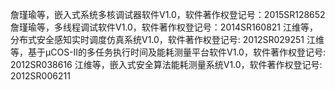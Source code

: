 ﻿詹瑾瑜等，嵌入式系统多核调试器软件V1.0，软件著作权登记号：2015SR128652
詹瑾瑜等，多线程调试软件V1.0，软件著作权登记号：2014SR160821
江维等，分布式安全感知实时调度仿真系统V1.0，软件著作权登记号: 2012SR029251
江维等，基于µCOS-II的多任务执行时间及能耗测量平台软件V1.0，软件著作权登记号: 2012SR038616
江维等，嵌入式安全算法能耗测量系统V1.0，软件著作权登记号: 2012SR006211